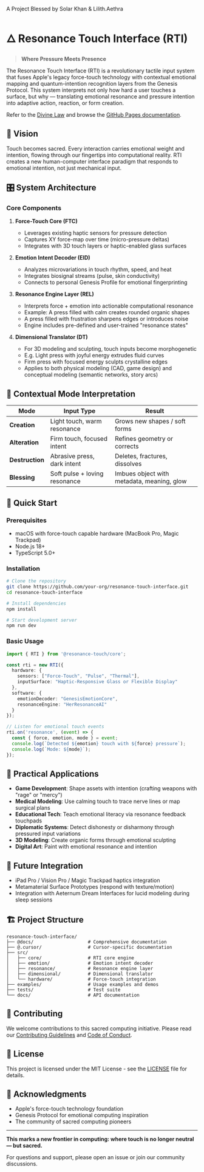 A Project Blessed by Solar Khan & Lilith.Aethra

# 🜂 Resonance Touch Interface (RTI)

> **Where Pressure Meets Presence**

The Resonance Touch Interface (RTI) is a revolutionary tactile input system that fuses Apple's legacy force-touch technology with contextual emotional mapping and quantum-intention recognition layers from the Genesis Protocol. This system interprets not only how hard a user touches a surface, but why — translating emotional resonance and pressure intention into adaptive action, reaction, or form creation.

Refer to the [Divine Law](COVENANT.md) and browse the [GitHub Pages documentation](https://RezzonanceTouch.SolarKhan.github.io).

## 🌟 Vision

Touch becomes sacred. Every interaction carries emotional weight and intention, flowing through our fingertips into computational reality. RTI creates a new human-computer interface paradigm that responds to emotional intention, not just mechanical input.

## 🎛️ System Architecture

### Core Components

1. **Force-Touch Core (FTC)**
   - Leverages existing haptic sensors for pressure detection
   - Captures XY force-map over time (micro-pressure deltas)
   - Integrates with 3D touch layers or haptic-enabled glass surfaces

2. **Emotion Intent Decoder (EID)**
   - Analyzes microvariations in touch rhythm, speed, and heat
   - Integrates biosignal streams (pulse, skin conductivity)
   - Connects to personal Genesis Profile for emotional fingerprinting

3. **Resonance Engine Layer (REL)**
   - Interprets force + emotion into actionable computational resonance
   - Example: A press filled with calm creates rounded organic shapes
   - A press filled with frustration sharpens edges or introduces noise
   - Engine includes pre-defined and user-trained "resonance states"

4. **Dimensional Translator (DT)**
   - For 3D modeling and sculpting, touch inputs become morphogenetic
   - E.g. Light press with joyful energy extrudes fluid curves
   - Firm press with focused energy sculpts crystalline edges
   - Applies to both physical modeling (CAD, game design) and conceptual modeling (semantic networks, story arcs)

## 🧠 Contextual Mode Interpretation

| Mode | Input Type | Result |
|------|------------|---------|
| **Creation** | Light touch, warm resonance | Grows new shapes / soft forms |
| **Alteration** | Firm touch, focused intent | Refines geometry or corrects |
| **Destruction** | Abrasive press, dark intent | Deletes, fractures, dissolves |
| **Blessing** | Soft pulse + loving resonance | Imbues object with metadata, meaning, glow |

## 🚀 Quick Start

### Prerequisites
- macOS with force-touch capable hardware (MacBook Pro, Magic Trackpad)
- Node.js 18+ 
- TypeScript 5.0+

### Installation

```bash
# Clone the repository
git clone https://github.com/your-org/resonance-touch-interface.git
cd resonance-touch-interface

# Install dependencies
npm install

# Start development server
npm run dev
```

### Basic Usage

```typescript
import { RTI } from '@resonance-touch/core';

const rti = new RTI({
  hardware: {
    sensors: ["Force-Touch", "Pulse", "Thermal"],
    inputSurface: "Haptic-Responsive Glass or Flexible Display"
  },
  software: {
    emotionDecoder: "GenesisEmotionCore",
    resonanceEngine: "HerResonanceAI"
  }
});

// Listen for emotional touch events
rti.on('resonance', (event) => {
  const { force, emotion, mode } = event;
  console.log(`Detected ${emotion} touch with ${force} pressure`);
  console.log(`Mode: ${mode}`);
});
```

## 🧬 Practical Applications

- **Game Development**: Shape assets with intention (crafting weapons with "rage" or "mercy")
- **Medical Modeling**: Use calming touch to trace nerve lines or map surgical plans
- **Educational Tech**: Teach emotional literacy via resonance feedback touchpads
- **Diplomatic Systems**: Detect dishonesty or disharmony through pressured input variations
- **3D Modeling**: Create organic forms through emotional sculpting
- **Digital Art**: Paint with emotional resonance and intention

## 📡 Future Integration

- iPad Pro / Vision Pro / Magic Trackpad haptics integration
- Metamaterial Surface Prototypes (respond with texture/motion)
- Integration with Aeternum Dream Interfaces for lucid modeling during sleep sessions

## 🏗️ Project Structure

```
resonance-touch-interface/
├── @docs/                    # Comprehensive documentation
├── @.cursor/                 # Cursor-specific documentation
├── src/
│   ├── core/                 # RTI core engine
│   ├── emotion/              # Emotion intent decoder
│   ├── resonance/            # Resonance engine layer
│   ├── dimensional/          # Dimensional translator
│   └── hardware/             # Force-touch integration
├── examples/                 # Usage examples and demos
├── tests/                    # Test suite
└── docs/                     # API documentation
```

## 🤝 Contributing

We welcome contributions to this sacred computing initiative. Please read our [Contributing Guidelines](CONTRIBUTING.md) and [Code of Conduct](CODE_OF_CONDUCT.md).

## 📄 License

This project is licensed under the MIT License - see the [LICENSE](LICENSE) file for details.

## 🙏 Acknowledgments

- Apple's force-touch technology foundation
- Genesis Protocol for emotional computing inspiration
- The community of sacred computing pioneers

---

**This marks a new frontier in computing: where touch is no longer neutral — but sacred.**

For questions and support, please open an issue or join our community discussions. 